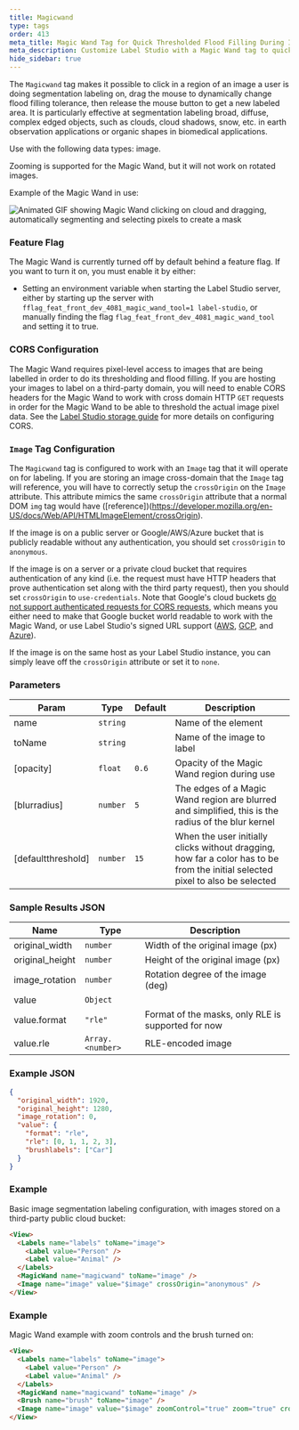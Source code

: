 ```yaml
---
title: Magicwand
type: tags
order: 413
meta_title: Magic Wand Tag for Quick Thresholded Flood Filling During Image Segmentation
meta_description: Customize Label Studio with a Magic Wand tag to quickly click and drag to threshold flood fill image areas during image segmentation labeling for machine learning and data science projects.
hide_sidebar: true
---
```


The `Magicwand` tag makes it possible to click in a region of an image a user is doing segmentation
labeling on, drag the mouse to dynamically change flood filling tolerance, then release the mouse button
to get a new labeled area. It is particularly effective at segmentation labeling broad, diffuse, complex
edged objects, such as clouds, cloud shadows, snow, etc. in earth observation applications or organic
shapes in biomedical applications.

Use with the following data types: image.

Zooming is supported for the Magic Wand, but it will not work on rotated images.

Example of the Magic Wand in use:

![Animated GIF showing Magic Wand clicking on cloud and dragging, automatically segmenting and selecting
pixels to create a mask](../images/magicwand_example.gif)

### Feature Flag

The Magic Wand is currently turned off by default behind a feature flag. If you want to turn it on, you
must enable it by either:
- Setting an environment variable when starting the Label Studio server, either by starting up the
  server with `fflag_feat_front_dev_4081_magic_wand_tool=1 label-studio`, or manually finding the flag
`flag_feat_front_dev_4081_magic_wand_tool` and setting it to true.

### CORS Configuration

The Magic Wand requires pixel-level access to images that are being labelled in order to do its
thresholding and flood filling. If you are hosting your images to label on a third-party domain,
you will need to enable CORS headers for the Magic Wand to work with cross domain HTTP `GET`
requests in order for the Magic Wand to be able to threshold the actual image pixel data. See the
[Label Studio storage guide](../guide/storage.html#Troubleshoot-CORS-and-access-problems) for more
details on configuring CORS.

### `Image` Tag Configuration

The `Magicwand` tag is configured to work with an `Image` tag that it will operate on for labeling.
If you are storing an image cross-domain that the `Image` tag will reference, you will have to
correctly setup the `crossOrigin` on the `Image` attribute. This attribute mimics the same
`crossOrigin` attribute that a normal DOM `img` tag would
have ([reference])(https://developer.mozilla.org/en-US/docs/Web/API/HTMLImageElement/crossOrigin).

If the image is on a public server or Google/AWS/Azure bucket that is publicly readable
without any authentication, you should set `crossOrigin` to `anonymous`.

If the image is on a server or a private cloud bucket that requires authentication of any
kind (i.e. the request must have HTTP headers that prove authentication set along with the
third party request), then you should set `crossOrigin` to `use-credentials`. Note that Google's
cloud buckets [do not support authenticated requests for CORS requests](https://cloud.google.com/storage/docs/cross-origin#additional_considerations),
which  means you either need to make that Google bucket world readable to work with the Magic Wand, or
use Label Studio's signed URL support ([AWS](../guide/storage.html#Set-up-connection-in-the-Label-Studio-UI),
[GCP](../guide/storage.html#Set-up-connection-in-the-Label-Studio-UI-1), and
[Azure](../guide/storage.html#Set-up-connection-in-the-Label-Studio-UI-2)).

If the image is on the same host as your Label Studio instance, you can simply leave off the
`crossOrigin` attribute or set it to `none`.

### Parameters

| Param | Type | Default | Description |
| --- | --- | --- | --- |
| name | <code>string</code> |  | Name of the element |
| toName | <code>string</code> |  | Name of the image to label |
| [opacity] | <code>float</code> | <code>0.6</code> | Opacity of the Magic Wand region during use |
| [blurradius] | <code>number</code> | <code>5</code> | The edges of a Magic Wand region are blurred and simplified, this is the radius of the blur kernel |
| [defaultthreshold] | <code>number</code> | <code>15</code> | When the user initially clicks without dragging, how far a color has to be from the initial selected pixel to also be selected |

### Sample Results JSON

| Name | Type | Description |
| --- | --- | --- |
| original_width | <code>number</code> | Width of the original image (px) |
| original_height | <code>number</code> | Height of the original image (px) |
| image_rotation | <code>number</code> | Rotation degree of the image (deg) |
| value | <code>Object</code> |  |
| value.format | <code>&quot;rle&quot;</code> | Format of the masks, only RLE is supported for now |
| value.rle | <code>Array.&lt;number&gt;</code> | RLE-encoded image |

### Example JSON
```json
{
  "original_width": 1920,
  "original_height": 1280,
  "image_rotation": 0,
  "value": {
    "format": "rle",
    "rle": [0, 1, 1, 2, 3],
    "brushlabels": ["Car"]
  }
}
```

### Example

Basic image segmentation labeling configuration, with images stored on a third-party public cloud bucket:

```html
<View>
  <Labels name="labels" toName="image">
    <Label value="Person" />
    <Label value="Animal" />
  </Labels>
  <MagicWand name="magicwand" toName="image" />
  <Image name="image" value="$image" crossOrigin="anonymous" />
</View>
```
### Example

Magic Wand example with zoom controls and the brush turned on:

```html
<View>
  <Labels name="labels" toName="image">
    <Label value="Person" />
    <Label value="Animal" />
  </Labels>
  <MagicWand name="magicwand" toName="image" />
  <Brush name="brush" toName="image" />
  <Image name="image" value="$image" zoomControl="true" zoom="true" crossOrigin="anonymous" />
</View>
```

